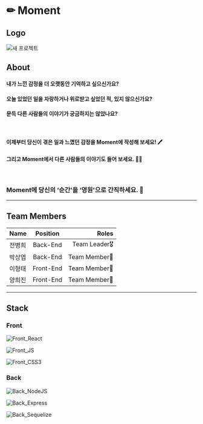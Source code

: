 # ✏ Moment

## Logo

![새 프로젝트](https://user-images.githubusercontent.com/79839230/131764676-0840134f-0625-4546-bdc2-537d26c25dc8.jpg)

## About

#### 내가 느낀 감정을 더 오랫동안 기억하고 싶으신가요?

#### 오늘 있었던 일을 자랑하거나 위로받고 싶었던 적, 있지 않으신가요?

#### 문득 다른 사람들의 이야기가 궁금하지는 않았나요?

<br />

#### 이제부터 당신이 겪은 일과 느꼈던 감정을 Moment에 작성해 보세요! 🖊

#### 그리고 Moment에서 다른 사람들의 이야기도 들어 보세요. 👂🏻

<br />

### Moment에 당신의 ‘순간'을 ‘영원'으로 간직하세요. 📖

***

## Team Members

| Name     | Position | Roles     |
| :---        |    :----:   |          ---: |
| 전병희   | Back-End       | Team Leader🎖   |
| 박상엽   | Back-End       | Team Member🏅   |
| 이형태   | Front-End      | Team Member🏅   |
| 양희진   | Front-End      | Team Member🏅   |

***

## Stack

### Front

![Front_React](https://img.shields.io/badge/FRONT-REACT-blue?style=for-the-badge&logo=react)

![Front_JS](https://img.shields.io/badge/FRONT-JAVASCRIPT-yellow?style=for-the-badge&logo=javascript)

![Front_CSS3](https://img.shields.io/badge/FRONT-CSS3-pink?style=for-the-badge&logo=CSS3)

### Back

![Back_NodeJS](https://img.shields.io/badge/BACK-NODE.JS-green?style=for-the-badge&logo=node.js)

![Back_Express](https://img.shields.io/badge/BACK-EXPRESS-white?style=for-the-badge&logo=express)

![Back_Sequelize](https://img.shields.io/badge/BACK-Sequelize-skyblue?style=for-the-badge&logo=Sequelize)

